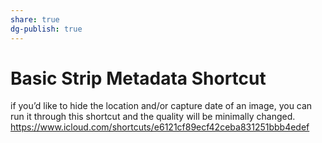 ```yaml
---
share: true
dg-publish: true
---
```

# Basic Strip Metadata Shortcut

if you’d like to hide the location and/or capture date of an image, you can run it through this shortcut and the quality will be minimally changed. https://www.icloud.com/shortcuts/e6121cf89ecf42ceba831251bbb4edef